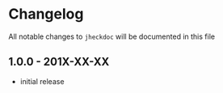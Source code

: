 # Changelog

All notable changes to `jheckdoc` will be documented in this file

## 1.0.0 - 201X-XX-XX

- initial release
